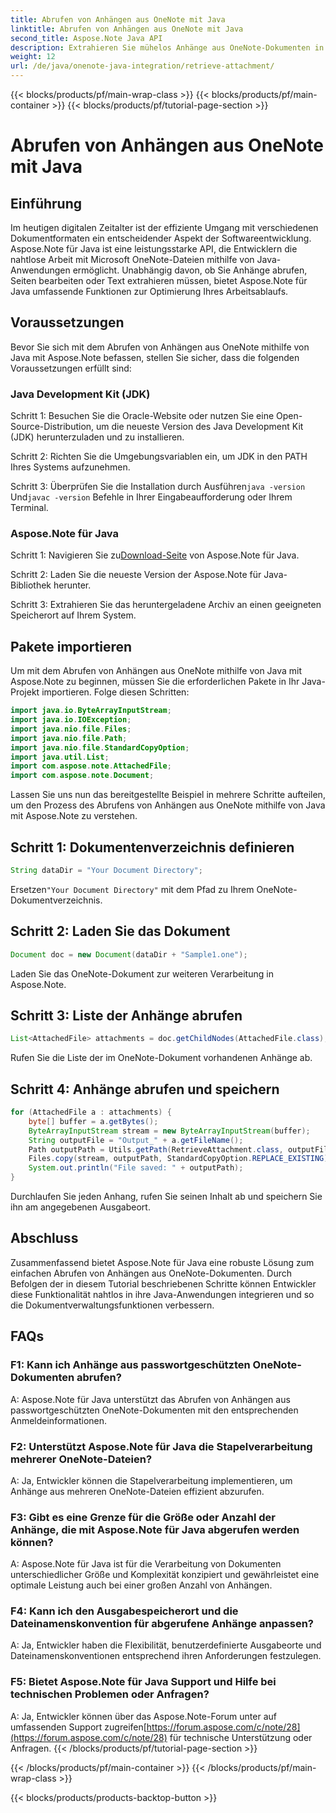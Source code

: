 ```yaml
---
title: Abrufen von Anhängen aus OneNote mit Java
linktitle: Abrufen von Anhängen aus OneNote mit Java
second_title: Aspose.Note Java API
description: Extrahieren Sie mühelos Anhänge aus OneNote-Dokumenten in Java! Aspose.Note verarbeitet alle Formate und die Stapelverarbeitung. Einfache Schritte und Code enthalten! #OneNote #Java #Aspose
weight: 12
url: /de/java/onenote-java-integration/retrieve-attachment/
---
```


{{< blocks/products/pf/main-wrap-class >}}
{{< blocks/products/pf/main-container >}}
{{< blocks/products/pf/tutorial-page-section >}}

# Abrufen von Anhängen aus OneNote mit Java

## Einführung

Im heutigen digitalen Zeitalter ist der effiziente Umgang mit verschiedenen Dokumentformaten ein entscheidender Aspekt der Softwareentwicklung. Aspose.Note für Java ist eine leistungsstarke API, die Entwicklern die nahtlose Arbeit mit Microsoft OneNote-Dateien mithilfe von Java-Anwendungen ermöglicht. Unabhängig davon, ob Sie Anhänge abrufen, Seiten bearbeiten oder Text extrahieren müssen, bietet Aspose.Note für Java umfassende Funktionen zur Optimierung Ihres Arbeitsablaufs.

## Voraussetzungen

Bevor Sie sich mit dem Abrufen von Anhängen aus OneNote mithilfe von Java mit Aspose.Note befassen, stellen Sie sicher, dass die folgenden Voraussetzungen erfüllt sind:

### Java Development Kit (JDK)

Schritt 1: Besuchen Sie die Oracle-Website oder nutzen Sie eine Open-Source-Distribution, um die neueste Version des Java Development Kit (JDK) herunterzuladen und zu installieren.

Schritt 2: Richten Sie die Umgebungsvariablen ein, um JDK in den PATH Ihres Systems aufzunehmen.

 Schritt 3: Überprüfen Sie die Installation durch Ausführen`java -version` Und`javac -version` Befehle in Ihrer Eingabeaufforderung oder Ihrem Terminal.

### Aspose.Note für Java

 Schritt 1: Navigieren Sie zu[Download-Seite](https://releases.aspose.com/note/java/) von Aspose.Note für Java.

Schritt 2: Laden Sie die neueste Version der Aspose.Note für Java-Bibliothek herunter.

Schritt 3: Extrahieren Sie das heruntergeladene Archiv an einen geeigneten Speicherort auf Ihrem System.

## Pakete importieren

Um mit dem Abrufen von Anhängen aus OneNote mithilfe von Java mit Aspose.Note zu beginnen, müssen Sie die erforderlichen Pakete in Ihr Java-Projekt importieren. Folge diesen Schritten:

```java
import java.io.ByteArrayInputStream;
import java.io.IOException;
import java.nio.file.Files;
import java.nio.file.Path;
import java.nio.file.StandardCopyOption;
import java.util.List;
import com.aspose.note.AttachedFile;
import com.aspose.note.Document;
```

Lassen Sie uns nun das bereitgestellte Beispiel in mehrere Schritte aufteilen, um den Prozess des Abrufens von Anhängen aus OneNote mithilfe von Java mit Aspose.Note zu verstehen.

## Schritt 1: Dokumentenverzeichnis definieren

```java
String dataDir = "Your Document Directory";
```

 Ersetzen`"Your Document Directory"` mit dem Pfad zu Ihrem OneNote-Dokumentverzeichnis.

## Schritt 2: Laden Sie das Dokument

```java
Document doc = new Document(dataDir + "Sample1.one");
```

Laden Sie das OneNote-Dokument zur weiteren Verarbeitung in Aspose.Note.

## Schritt 3: Liste der Anhänge abrufen

```java
List<AttachedFile> attachments = doc.getChildNodes(AttachedFile.class);
```

Rufen Sie die Liste der im OneNote-Dokument vorhandenen Anhänge ab.

## Schritt 4: Anhänge abrufen und speichern

```java
for (AttachedFile a : attachments) {
    byte[] buffer = a.getBytes();
    ByteArrayInputStream stream = new ByteArrayInputStream(buffer);
    String outputFile = "Output_" + a.getFileName();
    Path outputPath = Utils.getPath(RetrieveAttachment.class, outputFile);
    Files.copy(stream, outputPath, StandardCopyOption.REPLACE_EXISTING);
    System.out.println("File saved: " + outputPath);
}
```

Durchlaufen Sie jeden Anhang, rufen Sie seinen Inhalt ab und speichern Sie ihn am angegebenen Ausgabeort.

## Abschluss

Zusammenfassend bietet Aspose.Note für Java eine robuste Lösung zum einfachen Abrufen von Anhängen aus OneNote-Dokumenten. Durch Befolgen der in diesem Tutorial beschriebenen Schritte können Entwickler diese Funktionalität nahtlos in ihre Java-Anwendungen integrieren und so die Dokumentverwaltungsfunktionen verbessern.

## FAQs

### F1: Kann ich Anhänge aus passwortgeschützten OneNote-Dokumenten abrufen?

A: Aspose.Note für Java unterstützt das Abrufen von Anhängen aus passwortgeschützten OneNote-Dokumenten mit den entsprechenden Anmeldeinformationen.

### F2: Unterstützt Aspose.Note für Java die Stapelverarbeitung mehrerer OneNote-Dateien?

A: Ja, Entwickler können die Stapelverarbeitung implementieren, um Anhänge aus mehreren OneNote-Dateien effizient abzurufen.

### F3: Gibt es eine Grenze für die Größe oder Anzahl der Anhänge, die mit Aspose.Note für Java abgerufen werden können?

A: Aspose.Note für Java ist für die Verarbeitung von Dokumenten unterschiedlicher Größe und Komplexität konzipiert und gewährleistet eine optimale Leistung auch bei einer großen Anzahl von Anhängen.

### F4: Kann ich den Ausgabespeicherort und die Dateinamenskonvention für abgerufene Anhänge anpassen?

A: Ja, Entwickler haben die Flexibilität, benutzerdefinierte Ausgabeorte und Dateinamenskonventionen entsprechend ihren Anforderungen festzulegen.

### F5: Bietet Aspose.Note für Java Support und Hilfe bei technischen Problemen oder Anfragen?

A: Ja, Entwickler können über das Aspose.Note-Forum unter auf umfassenden Support zugreifen[https://forum.aspose.com/c/note/28](https://forum.aspose.com/c/note/28) für technische Unterstützung oder Anfragen.
{{< /blocks/products/pf/tutorial-page-section >}}

{{< /blocks/products/pf/main-container >}}
{{< /blocks/products/pf/main-wrap-class >}}

{{< blocks/products/products-backtop-button >}}
